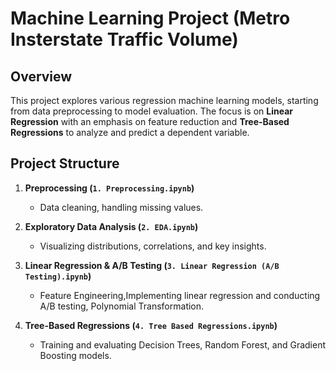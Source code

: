 # Machine Learning Project (Metro Insterstate Traffic Volume)

## Overview
This project explores various regression machine learning models, starting from data preprocessing to model evaluation. The focus is on **Linear Regression** with an emphasis on feature reduction and **Tree-Based Regressions** to analyze and predict a dependent variable.

## Project Structure

1. **Preprocessing (`1. Preprocessing.ipynb`)**  
   - Data cleaning, handling missing values.  

2. **Exploratory Data Analysis (`2. EDA.ipynb`)**  
   - Visualizing distributions, correlations, and key insights.  

3. **Linear Regression & A/B Testing (`3. Linear Regression (A/B Testing).ipynb`)**  
   - Feature Engineering,Implementing linear regression and conducting A/B testing, Polynomial Transformation.  

4. **Tree-Based Regressions (`4. Tree Based Regressions.ipynb`)**  
   - Training and evaluating Decision Trees, Random Forest, and Gradient Boosting models.  
